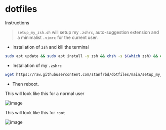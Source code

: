 # dotfiles

Instructions

> `setup_my_zsh.sh` will setup my `.zshrc`, auto-suggestion extension and a minimalist `.vimrc` for the current user.

* Installation of `zsh` and kill the terminal
```sh
sudo apt update && sudo apt install -y zsh && chsh -s $(which zsh) && exit
```
* Installation of my `.zshrc`
```sh
wget https://raw.githubusercontent.com/stanfrbd/dotfiles/main/setup_my_zsh.sh && chmod +x setup_my_zsh.sh && ./setup_my_zsh.sh
```
* Then reboot.

This will look like this for a normal user

![image](https://user-images.githubusercontent.com/44167150/123397959-4fcaac00-d5a3-11eb-9e4a-a00cb4959f18.png)

This will look like this for `root`

![image](https://user-images.githubusercontent.com/44167150/123398409-c9629a00-d5a3-11eb-9012-4a644a52f2fd.png)
